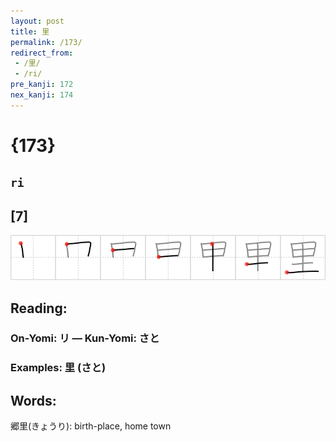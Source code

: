 ```yaml
---
layout: post
title: 里
permalink: /173/
redirect_from:
 - /里/
 - /ri/
pre_kanji: 172
nex_kanji: 174
---
```


# {173}

## `ri`

## [7]

<div class="stroke"><img src="../images/E9878C.png" /></div>

## Reading:

### On-Yomi: リ &mdash; Kun-Yomi: さと

### Examples: 里 (さと)

## Words:

郷里(きょうり): birth-place, home town
